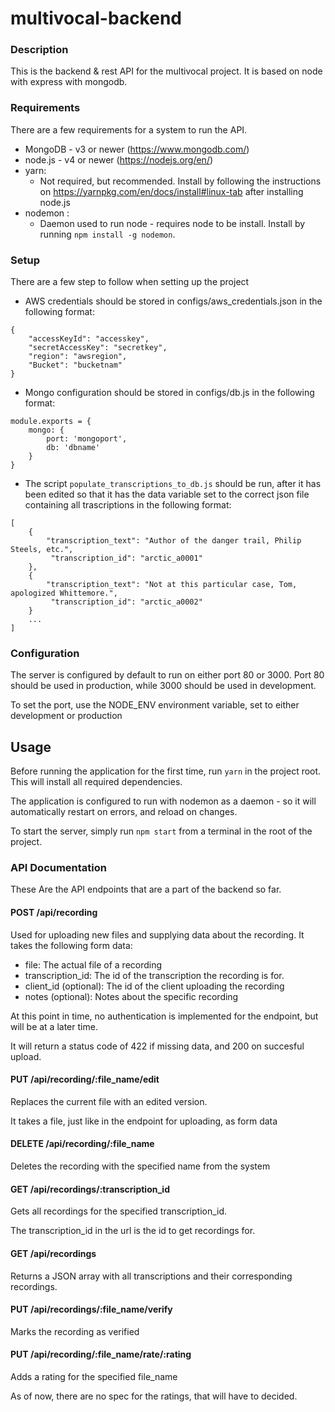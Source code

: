 # multivocal-backend


### Description
This is the backend & rest API for the multivocal project.
It is based on node with express with mongodb.

### Requirements

There are a few requirements for a system to run the API.

* MongoDB - v3 or newer (https://www.mongodb.com/)
* node.js - v4 or newer (https://nodejs.org/en/)
* yarn:
    * Not required, but recommended. Install by following the instructions on
    https://yarnpkg.com/en/docs/install#linux-tab after installing node.js
* nodemon :
    * Daemon used to run node - requires node to be install. Install by
    running ```npm install -g nodemon```.

### Setup
There are a few step to follow when setting up the project
- AWS credentials should be stored in configs/aws_credentials.json in the following format:
```
{
    "accessKeyId": "accesskey",
    "secretAccessKey": "secretkey",
    "region": "awsregion",
    "Bucket": "bucketnam"
}
```

- Mongo configuration should be stored in configs/db.js in the following format:
```
module.exports = {
    mongo: {
        port: 'mongoport',
        db: 'dbname'
    }
}
```
- The script `populate_transcriptions_to_db.js` should be run, after it has been
edited so that it has the data variable set to the correct json file containing
all trascriptions in the following format:
```
[
    {
        "transcription_text": "Author of the danger trail, Philip Steels, etc.",
         "transcription_id": "arctic_a0001"
    },
    {
        "transcription_text": "Not at this particular case, Tom, apologized Whittemore.",
         "transcription_id": "arctic_a0002"
    }
    ...
]
```

### Configuration
The server is configured by default to run on either port 80 or 3000.
Port 80 should be used in production, while 3000 should be used in development.

To set the port, use the NODE_ENV environment variable, set to either
development or production

## Usage
Before running the application for the first time, run ```yarn``` in the project
root.  This will install all required dependencies.

The application is configured to run with nodemon as a daemon - so it will
automatically restart on errors, and reload on changes.

To start the server, simply run ```npm start``` from a terminal in the root
of the project.

### API Documentation

These Are the API endpoints that are a part of the backend so far.

#### POST /api/recording
Used for uploading new files and supplying data about the recording.
It takes the following form data:

- file: The actual file of a recording
- transcription_id: The id of the transcription the recording is for.
- client_id (optional): The id of the client uploading the recording
- notes (optional): Notes about the specific recording

At this point in time, no authentication is implemented for the endpoint,
but will be at a later time.

It will return a status code of 422 if missing data, and 200 on succesful upload.

#### PUT /api/recording/:file_name/edit
Replaces the current file with an edited version.

It takes a file, just like in the endpoint for uploading, as form data

#### DELETE /api/recording/:file_name
Deletes the recording with the specified name from the system

#### GET /api/recordings/:transcription_id
Gets all recordings for the specified transcription_id.

The transcription_id in the url is the id to get recordings for.

#### GET /api/recordings
Returns a JSON array with all transcriptions and their corresponding recordings.

#### PUT /api/recordings/:file_name/verify
Marks the recording as verified

#### PUT /api/recording/:file_name/rate/:rating
Adds a rating for the specified file_name

As of now, there are no spec for the ratings, that will have to decided.
